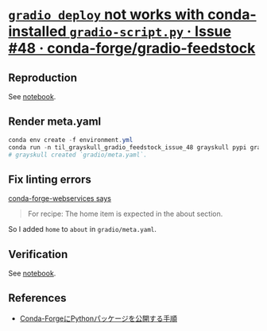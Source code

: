 # [`gradio deploy` not works with conda-installed `gradio-script.py` · Issue #48 · conda-forge/gradio-feedstock](https://github.com/conda-forge/gradio-feedstock/issues/48)

## Reproduction

See [notebook](/issue_reproduction/evidence.ipynb).

## Render meta.yaml

```powershell
conda env create -f environment.yml
conda run -n til_grayskull_gradio_feedstock_issue_48 grayskull pypi gradio
# grayskull created `gradio/meta.yaml`.
```

## Fix linting errors

[conda-forge-webservices says](https://github.com/conda-forge/gradio-feedstock/pull/49)

> For recipe:
> The home item is expected in the about section.

So I added `home` to `about` in `gradio/meta.yaml`.

## Verification

See [notebook](/issue_reproduction/evidence.ipynb).

## References

- [Conda-ForgeにPythonパッケージを公開する手順](https://zenn.dev/geb/articles/220520_condaforgepublish)
